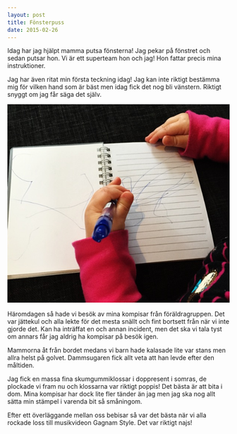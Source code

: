 ```yaml
---
layout: post
title: Fönsterpuss
date: 2015-02-26
---
```


Idag har jag hjälpt mamma putsa fönsterna! Jag pekar på fönstret och sedan putsar hon. Vi är ett superteam hon och jag! Hon fattar precis mina instruktioner.

Jag har även ritat min första teckning idag! Jag kan inte riktigt bestämma mig för vilken hand som är bäst men idag fick det nog bli vänstern. Riktigt snyggt om jag får säga det själv.

![rita](/images/2015-02-26-rita.jpg)

Häromdagen så hade vi besök av mina kompisar från föräldragruppen. Det var jättekul och alla lekte för det mesta snällt och fint bortsett från när vi inte gjorde det. Kan ha inträffat en och annan incident, men det ska vi tala tyst om annars får jag aldrig ha kompisar på besök igen.

Mammorna åt från bordet medans vi barn hade kalasade lite var stans men allra helst på golvet. Dammsugaren fick allt veta att han levde efter den måltiden.

Jag fick en massa fina skumgummiklossar i doppresent i somras, de plockade vi fram nu och klossarna var riktigt poppis! Det bästa är att bita i dom. Mina kompisar har dock lite fler tänder än jag men jag ska nog allt sätta min stämpel i varenda bit så småningom.

Efter ett överläggande mellan oss bebisar så var det bästa när vi alla rockade loss till musikvideon Gagnam Style. Det var riktigt najs!

